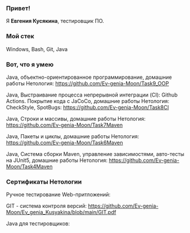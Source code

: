 ### Привет!
Я <b>Евгения Кусякина</b>, тестировщик ПО.

### Мой стек
Windows, Bash, Git, Java

### Вот, что я умею
Java, объектно-ориентированное программирование, домашние работы Нетология: https://github.com/Ev-genia-Moon/Task9_OOP

Java, Выстраивание процесса непрерывной интеграции (CI): Github Actions. Покрытие кода с JaCoCo, домашние работы Нетология: CheckStyle, SpotBugs: https://github.com/Ev-genia-Moon/Task8CI

Java, Строки и массивы, домашние работы Нетология: https://github.com/Ev-genia-Moon/Task7Maven

Java, Пакеты и циклы, домашние работы Нетология: https://github.com/Ev-genia-Moon/Task6Maven

Java, Система сборки Maven, управление зависимостями, авто-тесты на JUnit5, домашние работы Нетология: https://github.com/Ev-genia-Moon/Task4Maven

### Сертификаты Нетологии

Ручное тестирование Web-притложений: 

GIT - система контроля версий: https://github.com/Ev-genia-Moon/Ev_genia_Kusyakina/blob/main/GIT.pdf

Java для тестировщиков: 
